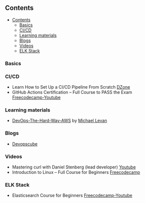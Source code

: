 ## Contents

- [Contents](#contents)
  - [Basics](#basics)
  - [CI/CD](#cicd)
  - [Learning materials](#learning-materials)
  - [Blogs](#blogs)
  - [Videos](#videos)
  - [ELK Stack](#elk-stack)

### Basics

### CI/CD
* Learn How to Set Up a CI/CD Pipeline From Scratch [DZone](https://dzone.com/articles/learn-how-to-setup-a-cicd-pipeline-from-scratch)
* GitHub Actions Certification – Full Course to PASS the Exam [Freecodecamp-Youtube](https://youtu.be/Tz7FsunBbfQ?si=qEVctgtGkz3GPUQb)

### Learning materials

- [DevOps-The-Hard-Way-AWS](https://github.com/AdminTurnedDevOps/DevOps-The-Hard-Way-AWS) by [Michael Levan](https://michaellevan.net/)

### Blogs

- [Devopscube](https://devopscube.com/)

### Videos 

- Mastering curl with Daniel Stenberg (lead developer) [Youtube](https://youtu.be/V5vZWHP-RqU?si=_K2_WebZYUwoAdtR)
- Introduction to Linux – Full Course for Beginners [Freecodecamp](https://youtu.be/sWbUDq4S6Y8?si=V75IwMieS_tc9VNr)

### ELK Stack
- Elasticsearch Course for Beginners [Freecodecamp-Youtube](https://youtu.be/a4HBKEda_F8?si=XvNCMFCbYRq7tI_J)